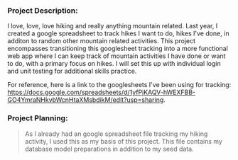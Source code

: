 ### Project Description:

I love, love, love hiking and really anything mountain related.  Last year, I created a google spreadsheet to track hikes I want to do, hikes I've done, in additon to random other mountain related activities.  This project encompasses transitioning this googlesheet tracking into a more functional web app where I can keep track of mountain activities I have done or want to do, with a primary focus on hikes.  I will set this up with individual login and unit testing for additional skills practice.

For reference, here is a link to the googlesheets I've been using for tracking:  <https://docs.google.com/spreadsheets/d/1yfPjKAQV-hWEXFBB-GO4YmraNHkvbWcnHtaXMsbdikM/edit?usp=sharing>.

### Project Planning:

> As I already had an google spreadsheet file tracking my hiking activity, I used this as my basis of this project. This file contains my database model preparations in addition to my seed data.
